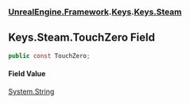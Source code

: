 ### [UnrealEngine.Framework](./UnrealEngine-Framework.md 'UnrealEngine.Framework').[Keys](./UnrealEngine-Framework-Keys.md 'UnrealEngine.Framework.Keys').[Keys.Steam](./UnrealEngine-Framework-Keys-Steam.md 'UnrealEngine.Framework.Keys.Steam')
## Keys.Steam.TouchZero Field
  
```csharp
public const TouchZero;
```
#### Field Value
[System.String](https://docs.microsoft.com/en-us/dotnet/api/System.String 'System.String')  
